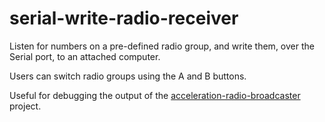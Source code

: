 # serial-write-radio-receiver

Listen for numbers on a pre-defined radio group, and write them, over the Serial port, to an attached computer.

Users can switch radio groups using the A and B buttons.

Useful for debugging the output of the [acceleration-radio-broadcaster](../acceleration-radio-broadcaster) project.
